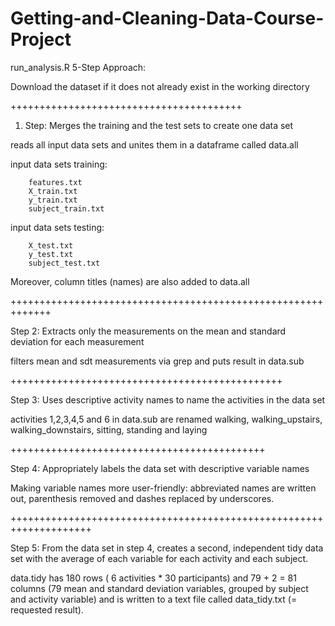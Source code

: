 # Getting-and-Cleaning-Data-Course-Project

run_analysis.R 5-Step Approach:


Download the dataset if it does not already exist in the working directory

++++++++++++++++++++++++++++++++++++++++

1. Step: Merges the training and the test sets to create one data set


reads all input data sets and unites them in a dataframe called data.all

input data sets training:

        features.txt
        X_train.txt
        y_train.txt
        subject_train.txt

input data sets testing:

        X_test.txt
        y_test.txt
        subject_test.txt

Moreover, column titles (names) are also added to data.all

+++++++++++++++++++++++++++++++++++++++++++++++++++++++++++++

Step 2: Extracts only the measurements on the mean and standard deviation for each measurement

filters mean and sdt measurements via grep and puts result in data.sub

+++++++++++++++++++++++++++++++++++++++++++++++

Step 3: Uses descriptive activity names to name the activities in the data set


activities 1,2,3,4,5 and 6 in data.sub are renamed walking, walking_upstairs, walking_downstairs, sitting, standing and laying

++++++++++++++++++++++++++++++++++++++++++++

Step 4: Appropriately labels the data set with descriptive variable names


Making variable names more user-friendly: abbreviated names are written out, parenthesis removed and dashes replaced by underscores.

++++++++++++++++++++++++++++++++++++++++++++++++++++++++++++++++++++

Step 5: From the data set in step 4, creates a second, independent tidy data set with the average of each variable for each activity and each subject.


data.tidy has 180 rows ( 6 activities * 30 participants) and 79 + 2 = 81 columns (79 mean and standard deviation variables, grouped by subject and activity variable) and is written to a text file called data_tidy.txt (= requested result).




